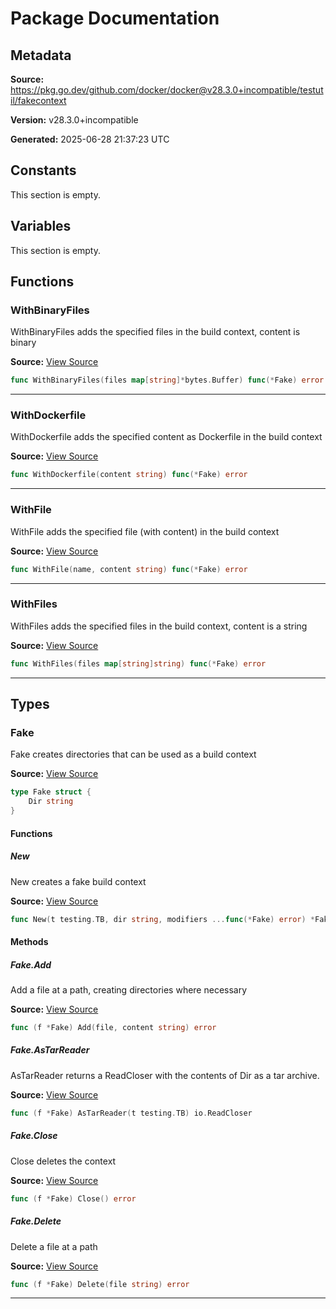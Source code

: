 # Package Documentation

## Metadata

**Source:** https://pkg.go.dev/github.com/docker/docker@v28.3.0+incompatible/testutil/fakecontext

**Version:** v28.3.0+incompatible

**Generated:** 2025-06-28 21:37:23 UTC

## Constants

This section is empty.

## Variables

This section is empty.

## Functions

### WithBinaryFiles

WithBinaryFiles adds the specified files in the build context, content is binary

**Source:** [View Source](https://github.com/docker/docker/blob/v28.3.0/testutil/fakecontext/context.go#L69)  

```go
func WithBinaryFiles(files map[string]*bytes.Buffer) func(*Fake) error
```

---

### WithDockerfile

WithDockerfile adds the specified content as Dockerfile in the build context

**Source:** [View Source](https://github.com/docker/docker/blob/v28.3.0/testutil/fakecontext/context.go#L52)  

```go
func WithDockerfile(content string) func(*Fake) error
```

---

### WithFile

WithFile adds the specified file (with content) in the build context

**Source:** [View Source](https://github.com/docker/docker/blob/v28.3.0/testutil/fakecontext/context.go#L45)  

```go
func WithFile(name, content string) func(*Fake) error
```

---

### WithFiles

WithFiles adds the specified files in the build context, content is a string

**Source:** [View Source](https://github.com/docker/docker/blob/v28.3.0/testutil/fakecontext/context.go#L57)  

```go
func WithFiles(files map[string]string) func(*Fake) error
```

---

## Types

### Fake

Fake creates directories that can be used as a build context

**Source:** [View Source](https://github.com/docker/docker/blob/v28.3.0/testutil/fakecontext/context.go#L81)  

```go
type Fake struct {
	Dir string
}
```

#### Functions

##### New

New creates a fake build context

**Source:** [View Source](https://github.com/docker/docker/blob/v28.3.0/testutil/fakecontext/context.go#L14)  

```go
func New(t testing.TB, dir string, modifiers ...func(*Fake) error) *Fake
```

#### Methods

##### Fake.Add

Add a file at a path, creating directories where necessary

**Source:** [View Source](https://github.com/docker/docker/blob/v28.3.0/testutil/fakecontext/context.go#L86)  

```go
func (f *Fake) Add(file, content string) error
```

##### Fake.AsTarReader

AsTarReader returns a ReadCloser with the contents of Dir as a tar archive.

**Source:** [View Source](https://github.com/docker/docker/blob/v28.3.0/testutil/fakecontext/context.go#L113)  

```go
func (f *Fake) AsTarReader(t testing.TB) io.ReadCloser
```

##### Fake.Close

Close deletes the context

**Source:** [View Source](https://github.com/docker/docker/blob/v28.3.0/testutil/fakecontext/context.go#L108)  

```go
func (f *Fake) Close() error
```

##### Fake.Delete

Delete a file at a path

**Source:** [View Source](https://github.com/docker/docker/blob/v28.3.0/testutil/fakecontext/context.go#L102)  

```go
func (f *Fake) Delete(file string) error
```

---

